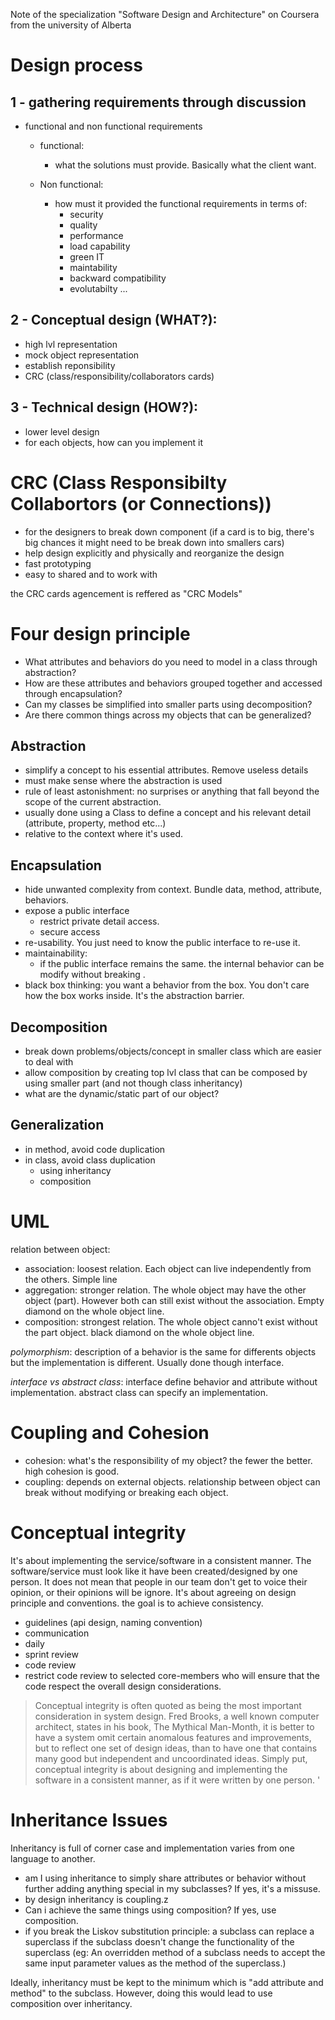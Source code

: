 Note of the specialization "Software Design and Architecture" on Coursera from the university of Alberta

# Design process

## 1 -  gathering requirements through discussion
- functional and non functional requirements
    - functional:
        - what the solutions must provide. Basically what the client want.

    - Non functional:
        - how must it provided the functional requirements in terms of:
            - security
            - quality
            - performance
            - load capability
            - green IT
            - maintability
            - backward compatibility
            - evolutabilty
            ...


## 2 - Conceptual design (WHAT?):

- high lvl representation
- mock object representation
- establish reponsibility
- CRC (class/responsibility/collaborators cards)


## 3 - Technical design (HOW?):
- lower level design
- for each objects, how can you implement it


# CRC (Class Responsibilty Collabortors (or Connections))

- for the designers to break down component (if a card is to big, there's big chances it might need to be break down into smallers cars)
- help design explicitly and physically and reorganize the design
- fast prototyping
- easy to shared and to work with

the CRC cards agencement is reffered as "CRC Models"


# Four design principle

- What attributes and behaviors do you need to model in a class through abstraction?
- How are these attributes and behaviors grouped together and accessed through encapsulation?
- Can my classes be simplified into smaller parts using decomposition?
- Are there common things across my objects that can be generalized?



## Abstraction

- simplify a concept to his essential attributes. Remove useless details
- must make sense where the abstraction is used
- rule of least astonishment: no surprises or anything that fall beyond the scope of the current abstraction.
- usually done using a Class to define a concept and his relevant detail (attribute, property, method etc...)
- relative to the context where it's used.

## Encapsulation

- hide unwanted complexity from context. Bundle data, method, attribute, behaviors.
- expose a public interface
    - restrict private detail access. 
    - secure access 
- re-usability. You just need to know the public interface to re-use it.
- maintainability:
    - if the public interface remains the same. the internal behavior can be modify without breaking .
- black box thinking: you want a behavior from the box. You don't care how the box works inside. It's the abstraction barrier.

## Decomposition

- break down problems/objects/concept in smaller class which are easier to deal with
- allow composition by creating top lvl class that can be composed by using smaller part (and not though class inheritancy)
- what are the dynamic/static part of our object?

## Generalization

- in method, avoid code duplication
- in class, avoid class duplication
  - using inheritancy
  - composition


# UML

relation between object:
 - association: loosest relation. Each object can live independently from the others. Simple line
 - aggregation: stronger relation. The whole object may have the other object (part). However both can still exist without the association. Empty diamond on the whole object line.
 - composition: strongest relation. The whole object canno't exist without the part object. black diamond on the whole object line.

 *polymorphism*: description of a behavior is the same for differents objects but the implementation is different. Usually done though interface.

 *interface vs abstract class*:
 interface define behavior and attribute without implementation.
 abstract class can specify an implementation.

 # Coupling and Cohesion

 - cohesion: what's the responsibility of my object?  the fewer the better. high cohesion is good.
 - coupling: depends on external objects. relationship between object can break without modifying or breaking each object. 

 # Conceptual integrity

 It's about implementing the service/software in a consistent manner. The software/service must look like it have been created/designed by one person.
 It does not mean that people in our team don't get to voice their opinion, or their opinions will be ignore. It's about agreeing on design principle and conventions. the goal is to achieve consistency.

 - guidelines (api design, naming convention)
 - communication
 - daily
 - sprint review
 - code review
 - restrict code review to selected core-members who will ensure that the code respect the overall design considerations.


>Conceptual integrity is often quoted as being the most important consideration in
system design.
Fred Brooks, a well known computer architect, states in his book,
The Mythical Man-Month, it is better to have a system omit certain anomalous
features and improvements, but to reflect one set of design ideas,
than to have one that contains many good but independent and uncoordinated ideas.
Simply put, conceptual integrity is about designing and implementing the software in
a consistent manner, as if it were written by one person. '

# Inheritance Issues

Inheritancy is full of corner case and implementation varies from one language to another.
- am I using inheritance to simply share attributes or behavior without further adding anything special in my subclasses?  If yes, it's a missuse.
- by design inheritancy is coupling.z
- Can i achieve the same things using composition? If yes, use composition.
- if you break the Liskov substitution principle: a subclass can replace a superclass if the subclass doesn't change the functionality of the superclass (eg: An overridden method of a subclass needs to accept the same input parameter values as the method of the superclass.)

Ideally, inheritancy must be kept to the minimum which is "add attribute and method" to the subclass. However, doing this would lead to use composition over inheritancy.